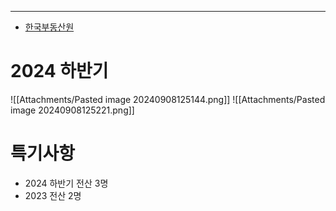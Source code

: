 ---
- [한국부동산원](https://www.reb.or.kr/recruit/na/ntt/selectNttList.do?mi=9916&bbsId=1251)
# 2024 하반기
![[Attachments/Pasted image 20240908125144.png]]
![[Attachments/Pasted image 20240908125221.png]]


# 특기사항
- 2024 하반기 전산 3명
- 2023 전산 2명